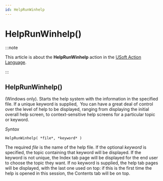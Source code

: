```yaml
---
id: HelpRunWinhelp
---
```


# HelpRunWinhelp()




:::note

This article is about the **HelpRunWinhelp** action in the [USoft Action Language](/docs/Task_flow/Action_Language_reference/USoft_Action_Language.md).

:::

## **HelpRunWinhelp()**

(Windows only). Starts the help system with the information in the specified file. If a unique keyword is supplied,  You can have a great deal of control over the level of help to be displayed, ranging from displaying the initial overall help screen, to context-sensitive help screens for a particular topic or keyword.

*Syntax*

```
HelpRunWinhelp( *file*, *keyword* )
```

The required *file* is the name of the help file. If the optional *keyword* is specified, the topic containing that keyword will be displayed. If the keyword is not unique, the Index tab page will be displayed for the end user to choose the topic they want. If no keyword is supplied, the help tab pages will be displayed, with the last one used on top: if this is the first time the help is opened in this session, the Contents tab will be on top.